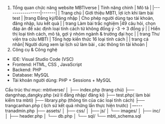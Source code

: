 1. Tổng quan chức năng website MBTIverse
| Tính năng chính | Mô tả |
 |-----------------|-------|
 | Trang chủ   	| Giới thiệu MBTI, lợi ích khi làm bài test |
 |trang  Đăng ký/Đăng nhập | Cho phép người dùng tạo tài khoản, đăng nhập, lưu kết quả |
 | trang Làm bài trắc nghiệm |49 câu hỏi, chọn đáp án để xác định loại tính cách từ không đồng ý  -3 -> 3 đồng ý | | Hiển thị loại tính cách, mô tả, gợi ý nhóm ngành & trường đại học |
 | trang Thư viện tra cứu MBTI | Tổng hợp kiến thức 16 loại tính cách |
 | trang cá nhân| Người dùng xem lại lịch sử làm bài , các thông tin tài khoản |
2. Công cụ & Công nghệ
- IDE: Visual Studio Code (VSC)
 - Frontend: HTML, CSS , JavaScript
 - Backend: PHP
 - Database: MySQL
 - Tài khoản người dùng: PHP + Sessions + MySQL

 Cấu trúc thư mục:
 mbtiverse/
 │
 ├── index.php (trang chủ)
 ├── dangnhap_dangky.php (xử lí đăng nhập/ đăng kí)
 ├── test.php( làm bài kiểm tra mbti)
 ├── library.php (thông tin của các loại tính cách)
 ├── trangcanhan.php ( lịch sử kết quả những lần thực hiện trước)
 │—--- tranadmin.php
 ├── assets/
 │   ├── css/
 │   ├── js/
 │   └── images/
 │
 ├── inc/
 │   ├── header.php
 │   └── db.php
 │
 └── sql/
 	└── mbti_schema.sql

